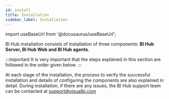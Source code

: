 ```yaml
---
id: install
title: Installation
sidebar_label: Installation
---
```


import useBaseUrl from '@docusaurus/useBaseUrl';

BI Hub installation consists of installation of three components: **BI Hub Server, BI Hub Web and BI Hub agents**.

:::important
It is very important that the steps explained in this section are followed in the order given below.
:::

At each stage of the installation, the process to verify the successful installation and details of configuring the components are also explained in detail.
During installation, if there are any issues, the BI Hub support team can be contacted at support@visualbi.com
